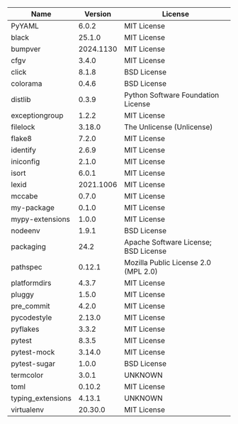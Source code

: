 | Name              | Version   | License                              |
|-------------------|-----------|--------------------------------------|
| PyYAML            | 6.0.2     | MIT License                          |
| black             | 25.1.0    | MIT License                          |
| bumpver           | 2024.1130 | MIT License                          |
| cfgv              | 3.4.0     | MIT License                          |
| click             | 8.1.8     | BSD License                          |
| colorama          | 0.4.6     | BSD License                          |
| distlib           | 0.3.9     | Python Software Foundation License   |
| exceptiongroup    | 1.2.2     | MIT License                          |
| filelock          | 3.18.0    | The Unlicense (Unlicense)            |
| flake8            | 7.2.0     | MIT License                          |
| identify          | 2.6.9     | MIT License                          |
| iniconfig         | 2.1.0     | MIT License                          |
| isort             | 6.0.1     | MIT License                          |
| lexid             | 2021.1006 | MIT License                          |
| mccabe            | 0.7.0     | MIT License                          |
| my-package        | 0.1.0     | MIT License                          |
| mypy-extensions   | 1.0.0     | MIT License                          |
| nodeenv           | 1.9.1     | BSD License                          |
| packaging         | 24.2      | Apache Software License; BSD License |
| pathspec          | 0.12.1    | Mozilla Public License 2.0 (MPL 2.0) |
| platformdirs      | 4.3.7     | MIT License                          |
| pluggy            | 1.5.0     | MIT License                          |
| pre_commit        | 4.2.0     | MIT License                          |
| pycodestyle       | 2.13.0    | MIT License                          |
| pyflakes          | 3.3.2     | MIT License                          |
| pytest            | 8.3.5     | MIT License                          |
| pytest-mock       | 3.14.0    | MIT License                          |
| pytest-sugar      | 1.0.0     | BSD License                          |
| termcolor         | 3.0.1     | UNKNOWN                              |
| toml              | 0.10.2    | MIT License                          |
| typing_extensions | 4.13.1    | UNKNOWN                              |
| virtualenv        | 20.30.0   | MIT License                          |
